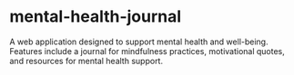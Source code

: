 # mental-health-journal
A web application designed to support mental health and well-being. Features include a journal for mindfulness practices, motivational quotes, and resources for mental health support.
